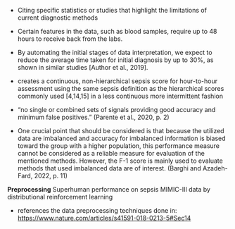 * Citing specific statistics or studies that highlight the limitations of current diagnostic methods
* Certain features in the data, such as blood samples, require up to 48 hours to receive back from the labs.

* By automating the initial stages of data interpretation, we expect to reduce the average time taken for initial diagnosis by up to 30%, as shown in similar studies [Author et al., 2019].


* creates a continuous, non-hierarchical sepsis score for hour-to-hour assessment using the same sepsis definition as the hierarchical scores commonly used [4,14,15] in a less continuous more intermittent fashion


* “no single or combined sets of signals providing good accuracy and minimum false positives.” (Parente et al., 2020, p. 2)


* One crucial point that should be considered is that because the utilized data are imbalanced and accuracy for imbalanced information is biased toward the group with a higher population, this performance measure cannot be considered as a reliable measure for evaluation of the mentioned methods. However, the F-1 score is mainly used to evaluate methods that used imbalanced data are of interest. (Barghi and Azadeh-Fard, 2022, p. 11)




**Preprocessing**
Superhuman performance on sepsis MIMIC-III data by distributional reinforcement learning
- references the data preprocessing techniques done in: https://www.nature.com/articles/s41591-018-0213-5#Sec14 